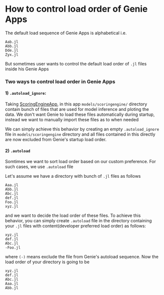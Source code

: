 # How to control load order of Genie Apps

The default load sequence of Genie Apps is alphabetical i.e.

```
Aab.jl
Abb.jl
Dde.jl
Zyx.jl
```

But sometimes user wants to control the default load order of `.jl` files inside his Genie Apps

### Two ways to control load order in Genie Apps

#### 1) `.autoload_ignore`: 

Taking [ScoringEngineApp](https://github.com/GenieFramework/ScoringEngineApp/tree/master/models), in this app `models/scoringengine/` directory contain bunch of files that are used for model inference and ploting the data. We don't want Genie to load these files automatically during startup, instead we want to manually import these files as to when needed

We can simply achieve this behavior by creating an empty `.autoload_ignore` file in `models/scoringengine` directory and all files contained in this directly are now excluded from Genie's startup load order.

#### 2) `.autoload`

Somtimes we want to sort load order based on our custom preference. For such cases, we use `.autoload` file

Let's assume we have a directory with bunch of `.jl` files as follows

```
Aaa.jl
Abb.jl
Abc.jl
def.jl
Foo.jl
xyz.jl
```

and we want to decide the load order of these files. To achieve this behavior, you can simply create `.autoload` file in the directory containing your `.jl` files with content(developer preferred load order) as follows:

```
xyz.jl
def.jl
Abc.jl
-Foo.jl
```

where `(-)` means exclude the file from Genie's autoload sequence. Now the load order of your directory is going to be

```
xyz.jl
def.jl
Abc.jl
Aaa.jl
Abb.jl
```

